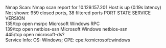 

Nmap Scan:
Nmap scan report for 10.129.157.201
Host is up (0.19s latency) 
Not shown: 959 closed ports, 38 filtered ports
PORT    STATE SERVICE       VERSION                                                                                     
135/tcp open  msrpc         Microsoft Windows RPC                                                                       
139/tcp open  netbios-ssn   Microsoft Windows netbios-ssn                                                               
445/tcp open  microsoft-ds?                                                                                             
Service Info: OS: Windows; CPE: cpe:/o:microsoft:windows    
